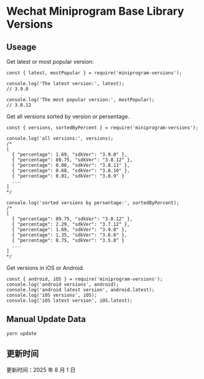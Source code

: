 
# Wechat Miniprogram Base Library Versions

## Useage

Get latest or most popular version:

```;
const { latest, mostPopular } = require('miniprogram-versions');

console.log('The latest version:', latest);
// 3.9.0

console.log('The most popular version:', mostPopular);
// 3.8.12

```

Get all versions sorted by version or persentage.

```
const { versions, sortedByPercent } = require('miniprogram-versions');

console.log('all versions:', versions);
/*
[
  { "percentage": 1.69, "sdkVer": "3.9.0" },
  { "percentage": 89.75, "sdkVer": "3.8.12" },
  { "percentage": 0.08, "sdkVer": "3.8.11" },
  { "percentage": 0.68, "sdkVer": "3.8.10" },
  { "percentage": 0.01, "sdkVer": "3.8.9" }
  ...
]
*/

console.log('sorted versions by persentage:', sortedByPercent);
/*
[
  { "percentage": 89.75, "sdkVer": "3.8.12" },
  { "percentage": 2.29, "sdkVer": "3.7.12" },
  { "percentage": 1.69, "sdkVer": "3.9.0" },
  { "percentage": 1.35, "sdkVer": "3.6.6" },
  { "percentage": 0.75, "sdkVer": "3.5.8" }
  ...
]
*/
```

Get versions in iOS or Android.

```
const { android, iOS } = require('miniprogram-versions');
console.log('android versions', android);
console.log('android latest version', android.latest);
console.log('iOS versions', iOS);
console.log('iOS latest version', iOS.latest);
```

## Manual Update Data

```
yarn update
```

## 更新时间

更新时间：2025 年 8 月 1 日
